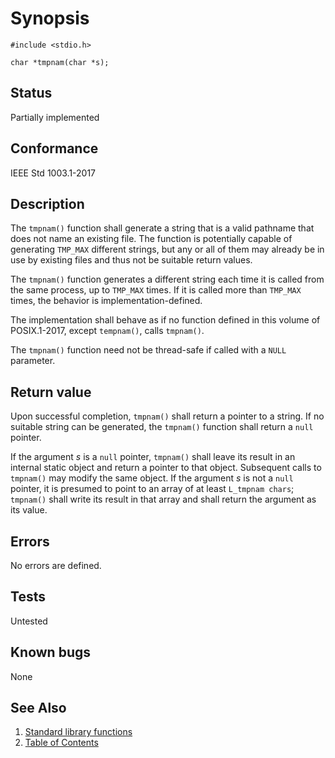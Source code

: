 # Synopsis 

`#include <stdio.h>`</br>

`char *tmpnam(char *s); `</br>


## Status

Partially implemented

## Conformance

IEEE Std 1003.1-2017

## Description





The `tmpnam()` function shall generate a string that is a valid pathname that does not name an existing file. The function is potentially capable of generating `TMP_MAX` different strings, but any or all of them may already be in use by existing files and thus not be suitable return values.

The `tmpnam()` function generates a different string each time it is called from the same process, up to `TMP_MAX` times. If it is called more than `TMP_MAX` times, the behavior is implementation-defined.

The implementation shall behave as if no function defined in this volume of POSIX.1-2017, except `tempnam()`, calls `tmpnam()`.

The `tmpnam()` function need not be thread-safe if called with a `NULL` parameter. 



## Return value



Upon successful completion, `tmpnam()` shall return a pointer to a string. If no suitable string can be generated, the `tmpnam()` function shall return a `null` pointer.

If the argument _s_ is a `null` pointer, `tmpnam()` shall leave its result in an internal static object and return a pointer to that object. Subsequent calls to `tmpnam()` may modify the same object. If the argument _s_ is not a `null` pointer, it is presumed to point to an array of at least `L_tmpnam chars`; `tmpnam()` shall write its result in that array and shall return the argument as its value.



## Errors



No errors are defined.


## Tests

Untested

## Known bugs

None

## See Also 

1. [Standard library functions](../README.md)
2. [Table of Contents](../../../README.md)
